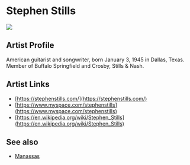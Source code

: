 # Stephen Stills

![](../../asssets/artists/Stephen_Stills.png)

## Artist Profile

American guitarist and songwriter, born January 3, 1945 in Dallas, Texas. Member of Buffalo Springfield and Crosby, Stills & Nash.

## Artist Links

- [https://stephenstills.com/](https://stephenstills.com/)
- [https://www.myspace.com/stephenstills](https://www.myspace.com/stephenstills)
- [https://en.wikipedia.org/wiki/Stephen_Stills](https://en.wikipedia.org/wiki/Stephen_Stills)


## See also

- [Manassas](Stephen_Stills-Manassas.md)
